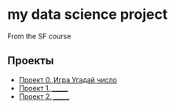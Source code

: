 # my data science project
From the SF course

## Проекты

* [Проект 0. Игра Угадай число](https://github.com/ildar24/sf_data_science/tree/main/project_0)
* [Проект 1. _____](_____)
* [Проект 2. _____](_____)
